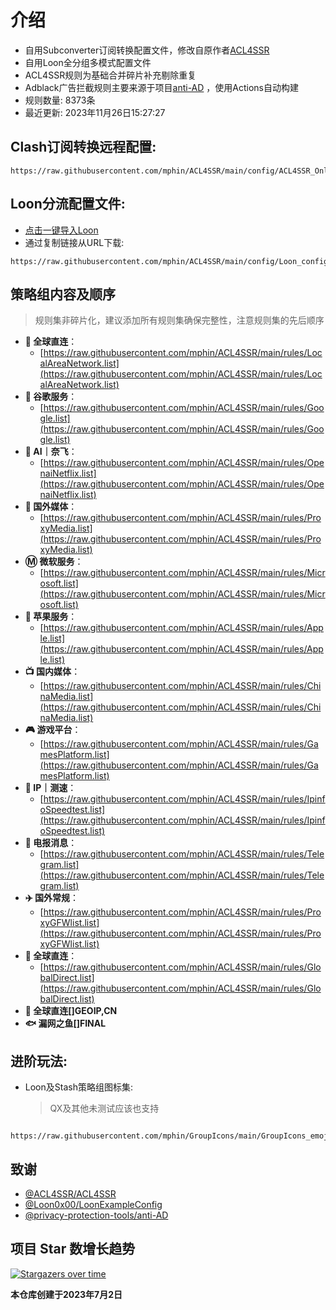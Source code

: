 # 介绍
* 自用Subconverter订阅转换配置文件，修改自原作者[ACL4SSR](https://github.com/ACL4SSR/ACL4SSR)  
* 自用Loon全分组多模式配置文件
* ACL4SSR规则为基础合并碎片补充剔除重复
* Adblack广告拦截规则主要来源于项目[anti-AD](https://github.com/privacy-protection-tools/anti-AD) ，使用Actions自动构建
* 规则数量: 8373条
* 最近更新: 2023年11月26日15:27:27
## Clash订阅转换远程配置:
```
https://raw.githubusercontent.com/mphin/ACL4SSR/main/config/ACL4SSR_Online_Full_MultiMode_777.ini
```
## Loon分流配置文件:
* [点击一键导入Loon](https://www.nsloon.com/openloon/import?sub=https://raw.githubusercontent.com/mphin/ACL4SSR/main/config/Loon_config_mphin.conf)
* 通过复制链接从URL下载:
```
https://raw.githubusercontent.com/mphin/ACL4SSR/main/config/Loon_config_mphin.conf
```
## 策略组内容及顺序
> 规则集非碎片化，建议添加所有规则集确保完整性，注意规则集的先后顺序
- **🎯 全球直连**：
  - [https://raw.githubusercontent.com/mphin/ACL4SSR/main/rules/LocalAreaNetwork.list](https://raw.githubusercontent.com/mphin/ACL4SSR/main/rules/LocalAreaNetwork.list)
- **📢 谷歌服务**：
  - [https://raw.githubusercontent.com/mphin/ACL4SSR/main/rules/Google.list](https://raw.githubusercontent.com/mphin/ACL4SSR/main/rules/Google.list)
- **🤖 AI｜奈飞**：
  - [https://raw.githubusercontent.com/mphin/ACL4SSR/main/rules/OpenaiNetflix.list](https://raw.githubusercontent.com/mphin/ACL4SSR/main/rules/OpenaiNetflix.list)
- **🎥 国外媒体**：
  - [https://raw.githubusercontent.com/mphin/ACL4SSR/main/rules/ProxyMedia.list](https://raw.githubusercontent.com/mphin/ACL4SSR/main/rules/ProxyMedia.list)
- **Ⓜ️ 微软服务**：
  - [https://raw.githubusercontent.com/mphin/ACL4SSR/main/rules/Microsoft.list](https://raw.githubusercontent.com/mphin/ACL4SSR/main/rules/Microsoft.list)
- **🍎 苹果服务**：
  - [https://raw.githubusercontent.com/mphin/ACL4SSR/main/rules/Apple.list](https://raw.githubusercontent.com/mphin/ACL4SSR/main/rules/Apple.list)
- **📺 国内媒体**：
  - [https://raw.githubusercontent.com/mphin/ACL4SSR/main/rules/ChinaMedia.list](https://raw.githubusercontent.com/mphin/ACL4SSR/main/rules/ChinaMedia.list)
- **🎮 游戏平台**：
  - [https://raw.githubusercontent.com/mphin/ACL4SSR/main/rules/GamesPlatform.list](https://raw.githubusercontent.com/mphin/ACL4SSR/main/rules/GamesPlatform.list)
- **📡 IP｜测速**：
  - [https://raw.githubusercontent.com/mphin/ACL4SSR/main/rules/IpinfoSpeedtest.list](https://raw.githubusercontent.com/mphin/ACL4SSR/main/rules/IpinfoSpeedtest.list)
- **📲 电报消息**：
  - [https://raw.githubusercontent.com/mphin/ACL4SSR/main/rules/Telegram.list](https://raw.githubusercontent.com/mphin/ACL4SSR/main/rules/Telegram.list)
- **✈️ 国外常规**：
  - [https://raw.githubusercontent.com/mphin/ACL4SSR/main/rules/ProxyGFWlist.list](https://raw.githubusercontent.com/mphin/ACL4SSR/main/rules/ProxyGFWlist.list)
- **🎯 全球直连**：
  - [https://raw.githubusercontent.com/mphin/ACL4SSR/main/rules/GlobalDirect.list](https://raw.githubusercontent.com/mphin/ACL4SSR/main/rules/GlobalDirect.list)
- **🎯 全球直连[]GEOIP,CN**
- **🐟 漏网之鱼[]FINAL**
## 进阶玩法:
* Loon及Stash策略组图标集:
     > QX及其他未测试应该也支持
```
    https://raw.githubusercontent.com/mphin/GroupIcons/main/GroupIcons_emoji.json
```
## 致谢
- [@ACL4SSR/ACL4SSR](https://github.com/ACL4SSR/ACL4SSR)
- [@Loon0x00/LoonExampleConfig](https://github.com/Loon0x00/LoonExampleConfig)
- [@privacy-protection-tools/anti-AD](https://github.com/privacy-protection-tools/anti-AD)
## 项目 Star 数增长趋势
[![Stargazers over time](https://starchart.cc/mphin/ACL4SSR.svg)](https://starchart.cc/mphin/ACL4SSR)

**本仓库创建于2023年7月2日**
